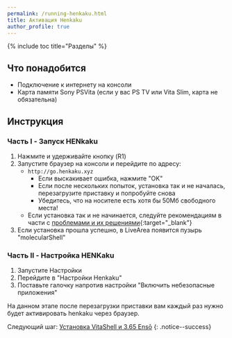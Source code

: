 ```yaml
---
permalink: /running-henkaku.html
title: Активация Henkaku
author_profile: true
---
```

{% include toc title="Разделы" %}

## Что понадобится

* Подключение к интернету на консоли
* Карта памяти Sony PSVita (если у вас PS TV или Vita Slim, карта не обязательна)

## Инструкция

### Часть I - Запуск HENkaku

1. Нажмите и удерживайте кнопку (R1)
1. Запустите браузер на консоли и перейдите по адресу:
    * `http://go.henkaku.xyz`
		* Если выскакивает ошибка, нажмите "OK"
		* Если после нескольких попыток, установка так и не началась, перезагрузите приставку и попробуйте снова
		* Убедитесь, что на носителе есть хотя бы 50Мб свободного места!
    * Если установка так и не начинается, следуйте рекомендациям в части с [проблемами и их решениями](troubleshooting#ts_browser){:target="_blank"}
1. Если установка прошла успешно, в LiveArea появится пузырь "molecularShell"

### Часть II - Настройка HENKaku

1. Запустите Настройки
1. Перейдите в "Настройки Henkaku"
1. Поставьте галочку напротив настройки "Включить небезопасные приложения"

На данном этапе после перезагрузки приставки вам каждый раз нужно будет активировать henkaku через браузер. 

Следующий шаг: [Установка VitaShell и 3.65 Ensō](installing-vitashell-365-enso)
{: .notice--success}